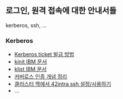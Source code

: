 ## 로그인, 원격 접속에 대한 안내서들

kerberos, ssh, ...

### Kerberos
* [Kerberos ticket 발급 방법](https://wiki.archlinux.org/index.php/Kerberos#Testing)
* [kinit IBM 문서](https://publib.boulder.ibm.com/tividd/td/framework/SC32-0806-00/ko_KO/HTML/ref32.htm)
* [klist IBM 문서](https://publib.boulder.ibm.com/tividd/td/framework/SC32-0806-00/ko_KO/HTML/ref33.htm)
* [커버로스 인증 개념 정리](https://losskatsu.github.io/it-infra/kerberos/)
* [클러스터 맥에서 42intra ssh 설정/사용하기](https://velog.io/@eunlee/guacamolessh)
* ...
